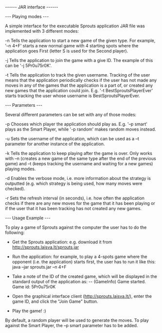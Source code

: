 ------ JAR interface ------

--- Playing modes ---

A simple interface for the executable Sprouts application JAR file was
implemented with 3 different modes:

-n <gameType>
  Tells the application to start a new game of the given type.
  For example, '–n 4+F' starts a new normal game with 4 starting spots where
  the  application goes First (letter S is used for the Second player).

-j <gameId>
  Tells the application to join the game with a give ID.
  The example of this can be '-j 5Pr0u75r0K'.

-t <username>
  Tells the application to track the given username.
  Tracking of the user means that the application periodically checks if the
  user has not made any moves in any of the games that the application is a part
  of, or created any new games that the application could join.
  E.g. '-t BestSproutsPlayerEver' starts tracking the user whose username is
  BestSproutsPlayerEver.

--- Parameters ---

Several different parameters can be set with any of those modes:

-p <playerType>
  Chooses which player the application should play as.
  E.g. '–p smart' plays as the Smart Player, while '-p random' makes random
  moves instead.

-u <username>
  Sets the username of the application, which can be used as a –t parameter for
  another instance of the application.

-k
  Tells the application to keep playing after the game is over. Only works with
  –n (creates a new game of the same type after the end of the previous game)
  and –t (keeps tracking the username and waiting for a new games) playing
  modes.

-d
  Enables the verbose mode, i.e. more information about the strategy is
  outputted (e.g. which strategy is being used, how many moves were checked).

-r <interval>
  Sets the refresh interval (in seconds), i.e. how often the application checks
  if there are any new moves for the game that it has been playing or if the
  user that it has been tracking has not created any new games.
  
--- Usage Example ---

To play a game of Sprouts against the computer the user has to do the following:

  - Get the Sprouts application: e.g. download it
      from http://sprouts.laisva.lt/sprouts.jar

  - Run the application: for example, to play a 4-spots game where the opponent
      (i.e. the application) starts first, the user has to run it like this:
      java –jar sprouts.jar –n 4+F

  - Take a note of the ID of the created game, which will be displayed in the
      standard output of the application as:
      -- (GameInfo) Game started. Game id: 5Pr0u75r0K

  - Open the graphical interface client (http://sprouts.laisva.lt/), enter the
      game ID, and click the "Join Game" button.

  - Play the game! :)

By default, a random player will be used to generate the moves. To play against
the Smart Player, the –p smart parameter has to be added.
